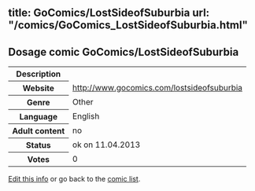 title: GoComics/LostSideofSuburbia
url: "/comics/GoComics_LostSideofSuburbia.html"
---
Dosage comic GoComics/LostSideofSuburbia
-----------------------------------------

<table class="comicinfo">
<tr>
<th>Description</th><td></td>
</tr>
<tr>
<th>Website</th><td><a href="http://www.gocomics.com/lostsideofsuburbia">http://www.gocomics.com/lostsideofsuburbia</a></td>
</tr>
<tr>
<th>Genre</th><td>Other</td>
</tr>
<tr>
<th>Language</th><td>English</td>
</tr>
<tr>
<th>Adult content</th><td>no</td>
</tr>
<tr>
<th>Status</th><td>ok on 11.04.2013</td>
</tr>
<tr>
<th>Votes</th><td>0</div></td>
</tr>
</table>

[Edit this info](/comics/GoComics_LostSideofSuburbia_edit.html) or go back to the [comic list](../comic-index.html).

